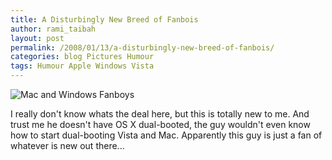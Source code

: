 ```yaml
---
title: A Disturbingly New Breed of Fanbois
author: rami_taibah
layout: post
permalink: /2008/01/13/a-disturbingly-new-breed-of-fanbois/
categories: blog Pictures Humour
tags: Humour Apple Windows Vista
---
```


![Mac and Windows Fanboys]({{site.baseurl}}/images/blog/mac-fanboi.jpg)

I really don't know whats the deal here, but this is totally new to me. And trust me he doesn't have OS X dual-booted, the guy wouldn't even know how to start dual-booting Vista and Mac. Apparently this guy is just a fan of whatever is new out there...
